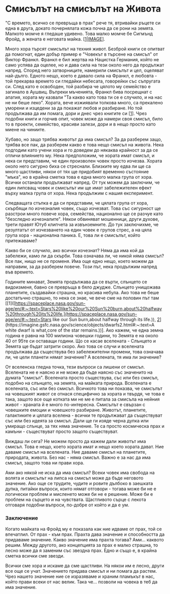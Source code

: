 # Смисълът на смисълът на Живота

"С времето, всичко се превръща в прах" рече тя, втривайки ръцете си една в друга, докато почернялата кожа почна да се рони на земята. Малкото момче я гледаше удивено. Това малко момче бе Сигмънд Фройд, а жената е неговата майка. [[1](https://varchive.org/tpp/dreams.htm)|[IMAGE](https://www.loc.gov/exhibits/freud/images/amalia.jpg)].

Много хора търсят смисълът на техния живот. Безброй книги се опитват да помогнат, един добър пример е "Човекът в търсене на смисъл" от Виктор Франкл. Франкл е бил жертва на Нацистка Германия, който не само успява да оцелее, но и дава сила на тези около него да продължат напред. Според него затворниците, намерили смисълът и цел, оцеляват най-дълго. Едното нещо, което е давало сила на Франкл, е любовта - той прекарва времето си гледайки небесата, говорейки със съпругата си. След като е освободен, той разбира че цялото му семейство е загинало в Аушвиц. Въпреки мъченията, Франкл бива посрещнат с апатия, хората му казвали "Та какво като това ти се е случило, и на нас не ни беше леко". Хората, вече изжиявали толкова много, са прекалено уморени и изцедени за да покажат любов и разбиране. Но той продължава да им помага, дори и днес чрез книгите си [[1](https://www.britannica.com/biography/Viktor-Frankl)].
Чрез подобни книги и горчив опит, човек може да намери своя смисъл, било то в проекти, семейство, красиви залези, дори и в нещо просто като миене на чиниите.

Хубаво, но защо трябва животът да има смисъл? За да разберем защо, трябва все пак, да разберем какво е това нещо смисъл на живота. Нека подгодим като учени хора и го доведем до някаква крайност за да се отличи влиянието му. Нека предположим, че хората имат смисъл, и нека си представим, че един произволен човек просто изчезва. Хората около него сигурно биха се стреснали. Близките му едва ли ще са много щастливи, някои от тях ще придобият временно състояние "мъка", но в крайна сметка това е една много малка група от хора. Всички останали продължават напред. От тук можем да заключим, че един липсващ човек и смисълът им ще имат забележителен ефект върху малка група от хора. Нека продължим с нашия експеримент.

Следващата стъпка е да си представим, че цялата група от хора, скърбящи по изчезналия човек, също изчезват. Това със сигурност ще разстрои много повече хора, семейства, национално ще се разчуе като "безследно изчезналите". Някои обвиняват мошенници, други духове, трети правят Ютуб клипчета за извънземните. До тук заключихме, че резултатът от изчезването на един човек е групов стрес, а на цяла група хора - национална паника. Е, това ли е смисълът, който притежаваме?

Какво би се случило, ако всички изчезнат? Няма да има кой да забележи, камо ли да скърби. Това означава ли, че никой няма смисъл? Все пак, нищо не се променя. Има още едно нещо, което можем да направим, за да разберем повече. Този път, нека продължим напред във времето.

Годините минават, Земята продължава да се върти, слънцето се видоизменя, бавно се превръща в бяло джудже. Слънцето унищожава планетите, създавайки страшна, но красива небула. Ако това не беше достатъчно страшно, то нека се знае, че вече сме на половин път там [[1]([https://spaceplace.nasa.gov/sun-age/en/#:~:text=Stars%20like%20our%20Sun%20burn,about%20halfway%20through%20its%20life.](https://spaceplace.nasa.gov/sun-age/en/#:~:text=Stars like our Sun burn,about halfway through its life.)), [2]([https://imagine.gsfc.nasa.gov/science/objects/dwarfs2.html#:~:text=A%20white%20dwarf%20is%20what,core%20of%20the%20star%20remains.)](https://imagine.gsfc.nasa.gov/science/objects/dwarfs2.html#:~:text=A white dwarf is what,core of the star remains.))]. Ако кажем, че една земна година е равна на 100 милиона човешки години, то Земята е на около 40 от 95те си оставащи години. Що се касае вселената - Слънцето и Земята ще бъдат затрити скоро. Ако това се случи и вселената продължава да съществува без забележителни промени, това означава ли, че цели планети нямат значение? А вселената, тя има ли значение?

От вселенска гледна точка, тези въпроси са лишени от смисъл. Вселената не е наясно и не може да бъде наясно със значенито на думата "смисъл". Вселената просто съществува, със или без смисъл, подобно на слънцето, на земята, на майката природа. Вселената е вселената, със или без смисъл.
Всичкото това ни показва, че смисълът на човешкият живот се отнася специфично за хората и твърдя, че това е така, защото все още котката ми не ме е питала за смисъла на нейния живот - храната й е много по-интересна. Смисълът е свързан с човешките емоции и човешкото разбиране. Животът, планетите, галактиките и цялата вселена - всички те продължават да съществуват със или без идеята за смисъл. Дали ще ги изяде черна дупка или умиращо слънце, за тях няма значение. Те са просто космическа прах и камъни - съществуват просто защото съществуват.

Виждаш ли сега? Не можем просто да кажем дали животът има смисъл. Това е нещо, което хората имат и нещо което хората дават. Ние даваме смисъл на вселената. Ние даваме смисъл на планетите, природата, живота. Без нас - няма смисъл. Важно е за нас да има смисъл, защото това ни прави хора.

Ами ако някой не иска да има смисъл? Всеки човек има свобода на волята и смисълът на липса на смисъл може да бъде неговото значение.
Ако още се трудите, чудите и ровите дълбоко в заешката дупка, питайки въпроси, които нямат отговори - тогава може би не е логически проблем и мисленето може би не е решение. Може би е проблем на сърцето и на чувствата. Щастливото сърце с лекота отговаря подобни въпроси, по-добре от който и да е ум.

### Заключение

Когато майката на Фройд му е показала как ние идваме от прах, той се впечатлил. От прах - към прах. Прахта дава значение и способността да придаваме значение. Какво значение има прахта тогава? Ами... каквото решим. Между другото, ако концепцията за прах е малко страшна, то лесно може да я заменим със звездна прах. Едно и също е, в крайна сметка всички сме звезди.

Всички сме хора и искаме да сме щастливи. На някои им е лесно, други все още се учат. Значението придава смисъл и ни помага да растем. Чрез нашето значение ние се изразяваме и храним пламъкът в нас, който прави всеки от нас велик. Така че... позволи на човека в теб да има значение.
